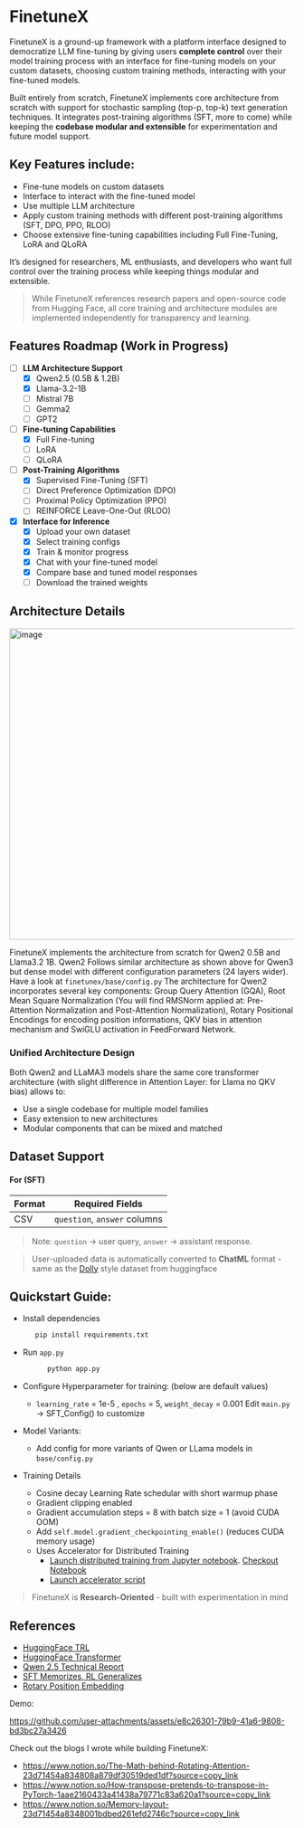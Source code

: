 # FinetuneX

FinetuneX is a ground-up framework with a platform interface designed to democratize LLM fine-tuning by giving users **complete control** over their model training process with an  interface for fine-tuning models on your custom datasets, choosing custom training methods, interacting with your fine-tuned models. 

Built entirely from scratch, FinetuneX implements core architecture from scratch with support for stochastic sampling (top-p, top-k) text generation techniques. It integrates post-training algorithms (SFT, more to come) while keeping the **codebase modular and extensible** for experimentation and future model support.

## Key Features include:

-  Fine-tune models on custom datasets
- Interface to interact with the fine-tuned model
- Use multiple LLM architecture 
- Apply custom training methods with different post-training algorithms (SFT, DPO, PPO, RLOO)
- Choose extensive fine-tuning capabilities including Full Fine-Tuning, LoRA and QLoRA
  
It’s designed for researchers, ML enthusiasts, and developers who want full control over the training process while keeping things modular and extensible.

> While FinetuneX references research papers and open-source code from Hugging Face, all core training and architecture modules are implemented independently for transparency and learning.

## Features Roadmap (Work in Progress)

- [ ] **LLM Architecture Support** 
  - [x] Qwen2.5 (0.5B & 1.2B)
  - [x] Llama-3.2-1B
  - [ ] Mistral 7B
  - [ ] Gemma2
  - [ ] GPT2

- [ ] **Fine-tuning Capabilities**
  - [x] Full Fine-tuning
  - [ ] LoRA
  - [ ] QLoRA
        
- [ ] **Post-Training Algorithms**
  - [x] Supervised Fine-Tuning (SFT)
  - [ ] Direct Preference Optimization (DPO)
  - [ ] Proximal Policy Optimization (PPO)
  - [ ] REINFORCE Leave-One-Out (RLOO)
        
- [x] **Interface for Inference**
  - [x] Upload your own dataset
  - [x] Select training configs
  - [x] Train & monitor progress
  - [x] Chat with your fine-tuned model
  - [x] Compare base and tuned model responses
  - [ ] Download the trained weights

## Architecture Details
<img width="1030" height="550" alt="image" src="https://github.com/user-attachments/assets/d7edd961-ed4e-4943-92b2-b5360b6d7906" />

FinetuneX implements the architecture from scratch for Qwen2 0.5B and Llama3.2 1B. Qwen2 Follows similar architecture as shown above for Qwen3 but dense model with different configuration parameters (24 layers wider). Have a look at  `finetunex/base/config.py` 
The architecture for Qwen2 incorporates several key components: Group Query Attention (GQA), Root Mean Square Normalization (You will find RMSNorm applied at: Pre-Attention Normalization and Post-Attention Normalization), Rotary Positional Encodings for encoding position informations, QKV bias in attention mechanism and SwiGLU activation in FeedForward Network. 

### Unified Architecture Design
Both Qwen2 and LLaMA3 models share the same core transformer architecture (with slight difference in Attention Layer: for Llama no QKV bias) allows to:
- Use a single codebase for multiple model families
- Easy extension to new architectures
- Modular components that can be mixed and matched

## Dataset Support
#### For (SFT)
| Format | Required Fields |
| :------ | :---------: |
| CSV | `question`, `answer` columns |
> Note:
> `question` -> user query,
> `answer` -> assistant response.

> User-uploaded data is automatically converted to **ChatML** format - same as the [Dolly](https://huggingface.co/datasets/philschmid/dolly-15k-oai-style) style dataset from huggingface

## Quickstart Guide:
- Install dependencies

  ``` bash
     pip install requirements.txt
  ```
- Run `app.py`

    ``` bash
          python app.py
    ```
- Configure Hyperparameter for training: (below are default values)
    - `learning_rate` = 1e-5 , `epochs` = 5, `weight_decay` = 0.001
  Edit `main.py` ->  SFT_Config() to customize
  
- Model Variants:
  - Add config for more variants of Qwen or LLama models in `base/config.py`

- Training Details
  - Cosine decay Learning Rate schedular with short warmup phase
  - Gradient clipping enabled
  - Gradient accumulation steps = 8 with batch size = 1 (avoid CUDA OOM)
  - Add `self.model.gradient_checkpointing_enable()` (reduces CUDA memory usage)
  - Uses Accelerator for Distributed Training
    - [Launch distributed training from Jupyter notebook](https://huggingface.co/docs/accelerate/en/basic_tutorials/notebook). [Checkout Notebook](https://github.com/huggingface/notebooks/blob/main/examples/accelerate_examples/simple_cv_example.ipynb)
    - [Launch accelerator script](https://huggingface.co/docs/accelerate/en/basic_tutorials/launch)

> FinetuneX is **Research-Oriented** - built with experimentation in mind

## References
- [HuggingFace TRL](https://github.com/huggingface/trl)
- [HuggingFace Transformer](https://github.com/huggingface/transformers)
- [Qwen 2.5 Technical Report](https://arxiv.org/abs/2412.15115)
- [SFT Memorizes, RL Generalizes](https://arxiv.org/abs/2501.17161)
- [Rotary Position Embedding](https://arxiv.org/abs/2104.09864)

Demo:

https://github.com/user-attachments/assets/e8c26301-79b9-41a6-9808-bd3bc27a3426

Check out the blogs I wrote while building FinetuneX:
- https://www.notion.so/The-Math-behind-Rotating-Attention-23d71454a834808a879df30519ded1df?source=copy_link
- https://www.notion.so/How-transpose-pretends-to-transpose-in-PyTorch-1aae2160433a41438a79771c83a620a1?source=copy_link
- https://www.notion.so/Memory-layout-23d71454a8348001bdbed261efd2746c?source=copy_link
